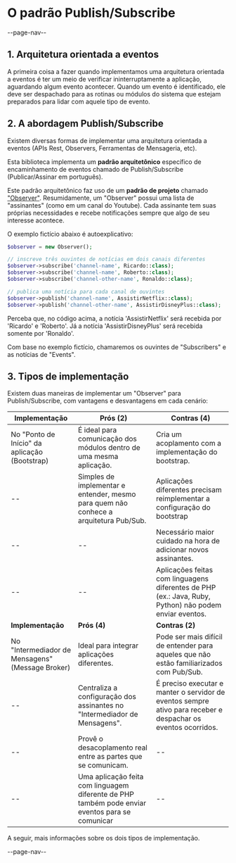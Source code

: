 # O padrão Publish/Subscribe

--page-nav--

## 1. Arquitetura orientada a eventos

A primeira coisa a fazer quando implementamos uma arquitetura orientada a eventos é ter um meio de verificar ininterruptamente a aplicação, aguardando algum evento acontecer. Quando um evento é identificado, ele deve ser despachado para as rotinas ou módulos do sistema que estejam preparados para lidar com aquele tipo de evento.

## 2. A abordagem Publish/Subscribe

Existem diversas formas de implementar uma arquitetura orientada a eventos (APIs Rest, Observers, Ferramentas de Mensageria, etc).

Esta biblioteca implementa um **padrão arquitetônico** específico de encaminhamento de eventos chamado de Publish/Subscribe (Publicar/Assinar em português).

Este padrão arquitetônico faz uso de um **padrão de projeto** chamado ["Observer"](https://refactoring.guru/pt-br/design-patterns/observer). Resumidamente, um "Observer" possui uma lista de "assinantes" (como em um canal do Youtube). Cada assinante tem suas próprias necessidades e recebe notificações sempre que algo de seu interesse acontece.

O exemplo fictício abaixo é autoexplicativo:

```php
$observer = new Observer();

// inscreve três ouvintes de notícias em dois canais diferentes
$observer->subscribe('channel-name', Ricardo::class);
$observer->subscribe('channel-name', Roberto::class);
$observer->subscribe('channel-other-name', Ronaldo::class);

// publica uma notícia para cada canal de ouvintes
$observer->publish('channel-name', AssistirNetflix::class);
$observer->publish('channel-other-name', AssistirDisneyPlus::class);
```

Perceba que, no código acima, a notícia 'AssistirNetflix' será recebida por 'Ricardo' e 'Roberto'. Já a notícia 'AssistirDisneyPlus' será recebida somente por 'Ronaldo'.

Com base no exemplo fictício, chamaremos os ouvintes de "Subscribers" e as notícias de "Events".

## 3. Tipos de implementação

Existem duas maneiras de implementar um "Observer" para Publish/Subscribe, com vantagens e desvantagens em cada cenário:

Implementação | Prós (2) | Contras (4)
-- | -- | --
No "Ponto de Início" da aplicação (Bootstrap) | É ideal para comunicação dos módulos dentro de uma mesma aplicação. | Cria um acoplamento com a implementação do bootstrap.
-- | Simples de implementar e entender, mesmo para quem não conhece a arquitetura Pub/Sub. |  Aplicações diferentes precisam reimplementar a configuração do bootstrap
-- | -- | Necessário maior cuidado na hora de adicionar novos assinantes.
-- | -- | Aplicações feitas com linguagens diferentes de PHP (ex.: Java, Ruby, Python) não podem enviar eventos.
**Implementação** | **Prós (4)** | **Contras (2)**
No "Intermediador de Mensagens" (Message Broker) | Ideal para integrar aplicações diferentes. | Pode ser mais difícil de entender para aqueles que não estão familiarizados com Pub/Sub.
-- | Centraliza a configuração dos assinantes no "Intermediador de Mensagens". | É preciso executar e manter o servidor de eventos sempre ativo para receber e despachar os eventos ocorridos.
-- | Provê o desacoplamento real entre as partes que se comunicam. | --
-- | Uma aplicação feita com linguagem diferente de PHP também pode enviar eventos para se comunicar | --

A seguir, mais informações sobre os dois tipos de implementação.

--page-nav--
